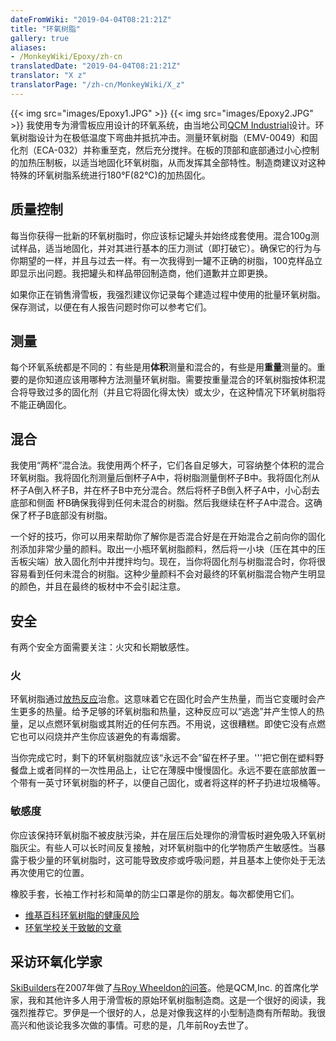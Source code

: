 ```yaml
---
dateFromWiki: "2019-04-04T08:21:21Z"
title: "环氧树脂"
gallery: true
aliases:
- /MonkeyWiki/Epoxy/zh-cn
translatedDate: "2019-04-04T08:21:21Z"
translator: "X z"
translatorPage: "/zh-cn/MonkeyWiki/X_z"
---
```

{{< img src="images/Epoxy1.JPG" >}}
{{< img src="images/Epoxy2.JPG" >}}
我使用专为滑雪板应用设计的环氧系统，由当地公司[QCM Industrial](http://www.qcminds.com)设计。环氧树脂设计为在极低温度下弯曲并抵抗冲击。测量环氧树脂（EMV-0049）和固化剂（ECA-032）并称重至克，然后充分搅拌。在板的顶部和底部通过小心控制的加热压制板，以适当地固化环氧树脂，从而发挥其全部特性。制造商建议对这种特殊的环氧树脂系统进行180°F(82°C)的加热固化。  


## 质量控制

每当你获得一批新的环氧树脂时，你应该标记罐头并始终成套使用。混合100g测试样品，适当地固化，并对其进行基本的压力测试（即打破它）。确保它的行为与你期望的一样，并且与过去一样。有一次我得到一罐不正确的树脂，100克样品立即显示出问题。我把罐头和样品带回制造商，他们道歉并立即更换。 

如果你正在销售滑雪板，我强烈建议你记录每个建造过程中使用的批量环氧树脂。保存测试，以便在有人报告问题时你可以参考它们。 


## 测量

每个环氧系统都是不同的：有些是用**体积**测量和混合的，有些是用**重量**测量的。重要的是你知道应该用哪种方法测量环氧树脂。需要按重量混合的环氧树脂按体积混合将导致过多的固化剂（并且它将固化得太快）或太少，在这种情况下环氧树脂将不能正确固化。 


## 混合

我使用“两杯”混合法。我使用两个杯子，它们各自足够大，可容纳整个体积的混合环氧树脂。我将固化剂测量后倒杯子A中，将树脂测量倒杯子B中。我将固化剂从杯子A倒入杯子B，并在杯子B中充分混合。然后将杯子B倒入杯子A中，小心刮去底部和侧面 杯B确保我得到任何未混合的树脂。然后我继续在杯子A中混合。这确保了杯子B底部没有树脂。

一个好的技巧，你可以用来帮助你了解你是否混合好是在开始混合之前向你的固化剂添加非常少量的颜料。取出一小瓶环氧树脂颜料，然后将一小块（压在其中的压舌板尖端）放入固化剂中并搅拌均匀。现在，当你将固化剂与树脂混合时，你将很容易看到任何未混合的树脂。这种少量颜料不会对最终的环氧树脂混合物产生明显的颜色，并且在最终的板材中不会引起注意。 


## 安全

有两个安全方面需要关注：火灾和长期敏感性。


### 火

环氧树脂通过[放热反应](http://en.wikipedia.org/wiki/Exothermic_reaction)治愈。这意味着它在固化时会产生热量，而当它变暖时会产生更多的热量。给予足够的环氧树脂和热量，这种反应可以“逃逸”并产生惊人的热量，足以点燃环氧树脂或其附近的任何东西。不用说，这很糟糕。即使它没有点燃它也可以闷烧并产生你应该避免的有毒烟雾。

当你完成它时，剩下的环氧树脂就应该“永远不会”留在杯子里。'''把它倒在塑料野餐盘上或者同样的一次性用品上，让它在薄膜中慢慢固化。永远不要在底部放置一个带有一英寸环氧树脂的杯子，以便自己固化，或者将这样的杯子扔进垃圾桶等。 


### 敏感度

你应该保持环氧树脂不被皮肤污染，并在层压后处理你的滑雪板时避免吸入环氧树脂灰尘。有些人可以长时间反复接触，对环氧树脂中的化学物质产生敏感性。当暴露于极少量的环氧树脂时，这可能导致皮疹或呼吸问题，并且基本上使你处于无法再次使用它的位置。 

橡胶手套，长袖工作衬衫和简单的防尘口罩是你的朋友。每次都使用它们。  

- [维基百科环氧树脂的健康风险](http://en.wikipedia.org/wiki/Epoxy#Health_risks) 
- [环氧学校关于致敏的文章](http://www.epoxyschool.com/blog/?p=397)


## 采访环氧化学家

 

[SkiBuilders](http://skibuilders.com)在2007年做了[与Roy Wheeldon的问答](http://www.skibuilders.com/articles/epoxy.shtml)。他是QCM,Inc. 的首席化学家，我和其他许多人用于滑雪板的原始环氧树脂制造商。这是一个很好的阅读，我强烈推荐它。罗伊是一个很好的人，总是对像我这样的小型制造商有所帮助。我很高兴和他谈论我多次做的事情。可悲的是，几年前Roy去世了。



